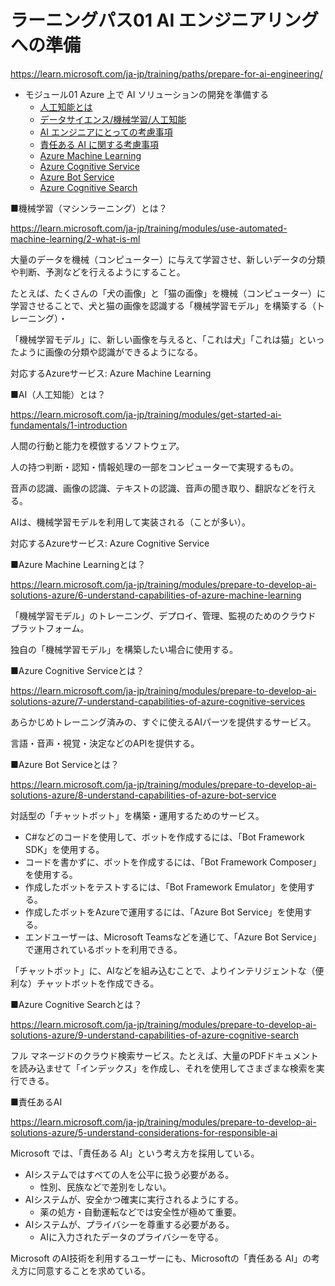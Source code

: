 # ラーニングパス01 AI エンジニアリングへの準備

https://learn.microsoft.com/ja-jp/training/paths/prepare-for-ai-engineering/

- モジュール01 Azure 上で AI ソリューションの開発を準備する
  - [人工知能とは](https://learn.microsoft.com/ja-jp/training/modules/prepare-to-develop-ai-solutions-azure/2-define-artificial-intelligence)
  - [データサイエンス/機械学習/人工知能](https://learn.microsoft.com/ja-jp/training/modules/prepare-to-develop-ai-solutions-azure/3-understand-ai-related-terms)
  - [AI エンジニアにとっての考慮事項](https://learn.microsoft.com/ja-jp/training/modules/prepare-to-develop-ai-solutions-azure/4-understand-considerations-for-ai-engineers)
  - [責任ある AI に関する考慮事項](https://learn.microsoft.com/ja-jp/training/modules/prepare-to-develop-ai-solutions-azure/5-understand-considerations-for-responsible-ai)
  - [Azure Machine Learning](https://learn.microsoft.com/ja-jp/training/modules/prepare-to-develop-ai-solutions-azure/6-understand-capabilities-of-azure-machine-learning)
  - [Azure Cognitive Service](https://learn.microsoft.com/ja-jp/training/modules/prepare-to-develop-ai-solutions-azure/7-understand-capabilities-of-azure-cognitive-services)
  - [Azure Bot Service](https://learn.microsoft.com/ja-jp/training/modules/prepare-to-develop-ai-solutions-azure/8-understand-capabilities-of-azure-bot-service)
  - [Azure Cognitive Search](https://learn.microsoft.com/ja-jp/training/modules/prepare-to-develop-ai-solutions-azure/9-understand-capabilities-of-azure-cognitive-search)

■機械学習（マシンラーニング）とは？

https://learn.microsoft.com/ja-jp/training/modules/use-automated-machine-learning/2-what-is-ml

大量のデータを機械（コンピューター）に与えて学習させ、新しいデータの分類や判断、予測などを行えるようにすること。

たとえば、たくさんの「犬の画像」と「猫の画像」を機械（コンピューター）に学習させることで、犬と猫の画像を認識する「機械学習モデル」を構築する（トレーニング）・

「機械学習モデル」に、新しい画像を与えると、「これは犬」「これは猫」といったように画像の分類や認識ができるようになる。

対応するAzureサービス: Azure Machine Learning

■AI（人工知能）とは？

https://learn.microsoft.com/ja-jp/training/modules/get-started-ai-fundamentals/1-introduction

人間の行動と能力を模倣するソフトウェア。

人の持つ判断・認知・情報処理の一部をコンピューターで実現するもの。

音声の認識、画像の認識、テキストの認識、音声の聞き取り、翻訳などを行える。

AIは、機械学習モデルを利用して実装される（ことが多い）。

対応するAzureサービス: Azure Cognitive Service

■Azure Machine Learningとは？

https://learn.microsoft.com/ja-jp/training/modules/prepare-to-develop-ai-solutions-azure/6-understand-capabilities-of-azure-machine-learning

「機械学習モデル」のトレーニング、デプロイ、管理、監視のためのクラウド プラットフォーム。

独自の「機械学習モデル」を構築したい場合に使用する。

■Azure Cognitive Serviceとは？

https://learn.microsoft.com/ja-jp/training/modules/prepare-to-develop-ai-solutions-azure/7-understand-capabilities-of-azure-cognitive-services

あらかじめトレーニング済みの、すぐに使えるAIパーツを提供するサービス。

言語・音声・視覚・決定などのAPIを提供する。

■Azure Bot Serviceとは？

https://learn.microsoft.com/ja-jp/training/modules/prepare-to-develop-ai-solutions-azure/8-understand-capabilities-of-azure-bot-service

対話型の「チャットボット」を構築・運用するためのサービス。

- C#などのコードを使用して、ボットを作成するには、「Bot Framework SDK」を使用する。
- コードを書かずに、ボットを作成するには、「Bot Framework Composer」を使用する。
- 作成したボットをテストするには、「Bot Framework Emulator」を使用する。
- 作成したボットをAzureで運用するには、「Azure Bot Service」を使用する。
- エンドユーザーは、Microsoft Teamsなどを通じて、「Azure Bot Service」で運用されているボットを利用できる。

「チャットボット」に、AIなどを組み込むことで、よりインテリジェントな（便利な）チャットボットを作成できる。

■Azure Cognitive Searchとは？

https://learn.microsoft.com/ja-jp/training/modules/prepare-to-develop-ai-solutions-azure/9-understand-capabilities-of-azure-cognitive-search

フル マネージドのクラウド検索サービス。たとえば、大量のPDFドキュメントを読み込ませて「インデックス」を作成し、それを使用してさまざまな検索を実行できる。

■責任あるAI

https://learn.microsoft.com/ja-jp/training/modules/prepare-to-develop-ai-solutions-azure/5-understand-considerations-for-responsible-ai

Microsoft では、「責任ある AI」という考え方を採用している。


- AIシステムではすべての人を公平に扱う必要がある。
  - 性別、民族などで差別をしない。
- AIシステムが、安全かつ確実に実行されるようにする。
  - 薬の処方・自動運転などでは安全性が極めて重要。
- AIシステムが、プライバシーを尊重する必要がある。
  - AIに入力されたデータのプライバシーを守る。

Microsoft のAI技術を利用するユーザーにも、Microsoftの「責任ある AI」の考え方に同意することを求めている。

